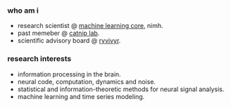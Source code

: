 ### who am i
 - research scientist @ [machine learning core](https://cmn.nimh.nih.gov/mlt), nimh.
 - past memeber @ [catnip lab](https://catniplab.github.io/).
 - scientific advisory board @ [ryvivyr](https://ryvivyr.com/).

### research interests
  - information processing in the brain.
  - neural code, computation, dynamics and noise.
  - statistical and information-theoretic methods for neural signal analysis.
  - machine learning and time series modeling.

<!--
**yuanz271/yuanz271** is a ✨ _special_ ✨ repository because its `README.md` (this file) appears on your GitHub profile.

Here are some ideas to get you started:

- 🔭 I’m currently working on ...
- 🌱 I’m currently learning ...
- 👯 I’m looking to collaborate on ...
- 🤔 I’m looking for help with ...
- 💬 Ask me about ...
- 📫 How to reach me: ...
- 😄 Pronouns: ...
- ⚡ Fun fact: ...
-->
